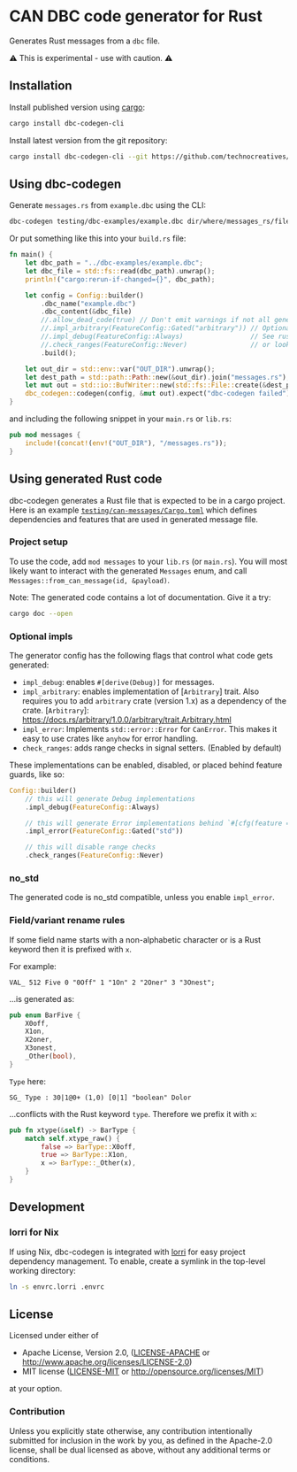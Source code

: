 # CAN DBC code generator for Rust

Generates Rust messages from a `dbc` file.

⚠️ This is experimental - use with caution. ⚠️

## Installation

Install published version using [cargo](https://doc.rust-lang.org/cargo/getting-started/installation.html):

```bash
cargo install dbc-codegen-cli
```
Install latest version from the git repository:

```bash
cargo install dbc-codegen-cli --git https://github.com/technocreatives/dbc-codegen --branch main
```

## Using dbc-codegen

Generate `messages.rs` from `example.dbc` using the CLI:

```bash
dbc-codegen testing/dbc-examples/example.dbc dir/where/messages_rs/file/is/written
```

Or put something like this into your `build.rs` file:

```rust
fn main() {
    let dbc_path = "../dbc-examples/example.dbc";
    let dbc_file = std::fs::read(dbc_path).unwrap();
    println!("cargo:rerun-if-changed={}", dbc_path);

    let config = Config::builder()
        .dbc_name("example.dbc")
        .dbc_content(&dbc_file)
        //.allow_dead_code(true) // Don't emit warnings if not all generated code is used
        //.impl_arbitrary(FeatureConfig::Gated("arbitrary")) // Optional impls.
        //.impl_debug(FeatureConfig::Always)                 // See rustdoc for more,
        //.check_ranges(FeatureConfig::Never)                // or look below for an example.
        .build();

    let out_dir = std::env::var("OUT_DIR").unwrap();
    let dest_path = std::path::Path::new(&out_dir).join("messages.rs");
    let mut out = std::io::BufWriter::new(std::fs::File::create(&dest_path).unwrap());
    dbc_codegen::codegen(config, &mut out).expect("dbc-codegen failed");
}
```

and including the following snippet in your `main.rs` or `lib.rs`:

```rust
pub mod messages {
    include!(concat!(env!("OUT_DIR"), "/messages.rs"));
}
```

## Using generated Rust code

dbc-codegen generates a Rust file that is expected to be in a cargo project.
Here is an example [`testing/can-messages/Cargo.toml`](testing/can-messages/Cargo.toml) which defines dependencies and features that are used in generated message file.

### Project setup

To use the code, add `mod messages` to your `lib.rs` (or `main.rs`).
You will most likely want to interact with the generated `Messages` enum, and call `Messages::from_can_message(id, &payload)`.

Note: The generated code contains a lot of documentation.
Give it a try:
```bash
cargo doc --open
```

### Optional impls

The generator config has the following flags that control what code gets generated:

- `impl_debug`: enables `#[derive(Debug)]` for messages.
- `impl_arbitrary`: enables implementation of [`Arbitrary`] trait.
  Also requires you to add `arbitrary` crate (version 1.x) as a dependency of the crate.
  [`Arbitrary`]: https://docs.rs/arbitrary/1.0.0/arbitrary/trait.Arbitrary.html
- `impl_error`: Implements `std::error::Error` for `CanError`. This makes it easy to use crates like `anyhow` for error handling.
- `check_ranges`: adds range checks in signal setters. (Enabled by default)

These implementations can be enabled, disabled, or placed behind feature guards, like so:

```rust
Config::builder()
    // this will generate Debug implementations
    .impl_debug(FeatureConfig::Always)

    // this will generate Error implementations behind `#[cfg(feature = "std")]` guards
    .impl_error(FeatureConfig::Gated("std"))

    // this will disable range checks
    .check_ranges(FeatureConfig::Never)
```

### no_std

The generated code is no_std compatible, unless you enable `impl_error`.

### Field/variant rename rules

If some field name starts with a non-alphabetic character or is a Rust keyword then it is prefixed with `x`.

For example:

```
VAL_ 512 Five 0 "0Off" 1 "1On" 2 "2Oner" 3 "3Onest";
```

…is generated as:

```rust
pub enum BarFive {
    X0off,
    X1on,
    X2oner,
    X3onest,
    _Other(bool),
}
```

`Type` here:

```
SG_ Type : 30|1@0+ (1,0) [0|1] "boolean" Dolor
```

…conflicts with the Rust keyword `type`. Therefore we prefix it with `x`:

```rust
pub fn xtype(&self) -> BarType {
    match self.xtype_raw() {
        false => BarType::X0off,
        true => BarType::X1on,
        x => BarType::_Other(x),
    }
}
```

## Development

### lorri for Nix

If using Nix, dbc-codegen is integrated with [lorri](https://github.com/nix-community/lorri) for easy project dependency management. To enable, create a symlink in the top-level working directory:

```sh
ln -s envrc.lorri .envrc
```

## License

Licensed under either of

 - Apache License, Version 2.0, ([LICENSE-APACHE](LICENSE-APACHE) or http://www.apache.org/licenses/LICENSE-2.0)
 - MIT license ([LICENSE-MIT](LICENSE-MIT) or http://opensource.org/licenses/MIT)

at your option.

### Contribution

Unless you explicitly state otherwise, any contribution intentionally
submitted for inclusion in the work by you, as defined in the Apache-2.0
license, shall be dual licensed as above, without any additional terms or
conditions.
